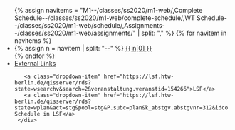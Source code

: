 
 <ul class="nav nav-tabs m-b-3">
 {% assign navitems = "M1--/classes/ss2020/m1-web/,Complete Schedule--/classes/ss2020/m1-web/complete-schedule/,WT Schedule--/classes/ss2020/m1-web/schedule/,Assignments--/classes/ss2020/m1-web/assignments/" | split: "," %}
 {% for navitem in navitems %}
   <li class="nav-item">
     {% assign n = navitem | split: "--" %}
     <a class="nav-link {% if page.url == n[1] %}active{% endif %}" href="{{ site.baseurl }}{{ n[1] }}">{{ n[0] }}</a>
   </li>
 {% endfor %}
 <li class="nav-item dropdown">
     <a class="nav-link dropdown-toggle" data-toggle="dropdown" href="#" role="button" aria-haspopup="true" aria-expanded="false">External Links</a>
     <div class="dropdown-menu">

       <a class="dropdown-item" href="https://lsf.htw-berlin.de/qisserver/rds?state=wsearchv&search=2&veranstaltung.veranstid=154266">LSF</a>
       <a class="dropdown-item" href="https://lsf.htw-berlin.de/qisserver/rds?state=wplan&act=stg&pool=stg&P.subc=plan&k_abstgv.abstgvnr=312&idcol=k_abstgv.abstgvnr&idval=312&r_zuordabstgv.semvonint=1&k_abstgv.dtxt=internationale&missing=allTerms&r_zuordabstgv.sembisint=1&purge=n&getglobal=n&text=Internationale+Medieninformatik+%28M%29%2C+PrüfungsOrdnung+20162">Term Schedule in LSF</a>
     </div>
   </li>
 </ul>
